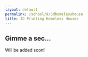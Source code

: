 ```yaml
---
layout: default
permalink: /school/9/3dhomelesshouse
title: 3D Printing Homeless Houses
---
```

## Gimme a sec...
Will be added soon!
